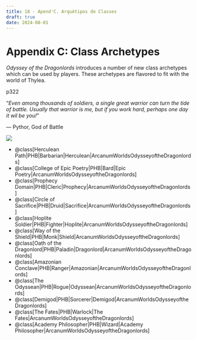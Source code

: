 ```yaml
---
title: 18 - Apend'C. Arquétipos de Classes
draft: true
date: 2024-08-01
---
```

<div class="rd__b  rd__b--0">
    <h1 class="rd__h rd__h--0" data-title-index="2116"><span class="entry-title-inner">Appendix C: Class Archetypes</span></h1>
    <p><em>Odyssey of the Dragonlords</em> introduces a number of new class archetypes which can be used by players. These archetypes are flavored to fit with the world of Thylea.</p>
    <div class="rd__b-special rd__b-inset ">
        <p><span class="rd__title-link rd__title-link--inset">p322</span></p>
        <div class="rd__quote">
            <p class="rd__quote-line rd__quote-line--last">“<em>Even among thousands of soldiers, a single great warrior can turn the tide of battle. Usually that warrior is me, but if you work hard, perhaps one day it wil be you!</em>”</p>
            <p><span class="rd__quote-by">— Pythor, God of Battle</span></p>
        </div>
        <div class="float-clear">
            <p></p>
        </div>
    </div>
    <div class="float-clear">
        <p></p>
    </div>
    <div>
        <div class="rd__wrp-image relative">
            <img class="rd__image" src="https://raw.githubusercontent.com/TheGiddyLimit/homebrew/master/_img/ArcanumWorldsOdysseyoftheDragonlords/AppendixC_HerculeanPathBow_Page322.webp">
        </div>
    </div>
    <ul class="rd__list rd__list-no-bullets">
        <li class="rd__li ">@class[Herculean Path|PHB|Barbarian|Herculean|ArcanumWorldsOdysseyoftheDragonlords]</li>
        <li class="rd__li ">@class[College of Epic Poetry|PHB|Bard|Epic Poetry|ArcanumWorldsOdysseyoftheDragonlords]</li>
        <li class="rd__li ">@class[Prophecy Domain|PHB|Cleric|Prophecy|ArcanumWorldsOdysseyoftheDragonlords]</li>
        <li class="rd__li ">@class[Circle of Sacrifice|PHB|Druid|Sacrifice|ArcanumWorldsOdysseyoftheDragonlords]</li>
        <li class="rd__li ">@class[Hoplite Soldier|PHB|Fighter|Hoplite|ArcanumWorldsOdysseyoftheDragonlords]</li>
        <li class="rd__li ">@class[Way of the Shield|PHB|Monk|Shield|ArcanumWorldsOdysseyoftheDragonlords]</li>
        <li class="rd__li ">@class[Oath of the Dragonlord|PHB|Paladin|Dragonlord|ArcanumWorldsOdysseyoftheDragonlords]</li>
        <li class="rd__li ">@class[Amazonian Conclave|PHB|Ranger|Amazonian|ArcanumWorldsOdysseyoftheDragonlords]</li>
        <li class="rd__li ">@class[The Odyssean|PHB|Rogue|Odyssean|ArcanumWorldsOdysseyoftheDragonlords]</li>
        <li class="rd__li ">@class[Demigod|PHB|Sorcerer|Demigod|ArcanumWorldsOdysseyoftheDragonlords]</li>
        <li class="rd__li ">@class[The Fates|PHB|Warlock|The Fates|ArcanumWorldsOdysseyoftheDragonlords]</li>
        <li class="rd__li ">@class[Academy Philosopher|PHB|Wizard|Academy Philosopher|ArcanumWorldsOdysseyoftheDragonlords]</li>
    </ul>
</div>